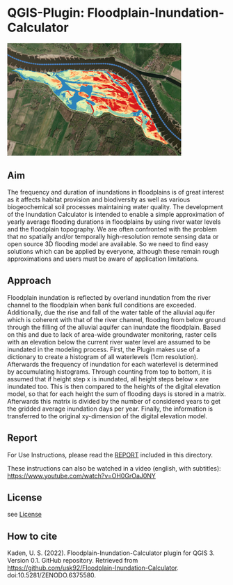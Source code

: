 # QGIS-Plugin: Floodplain-Inundation-Calculator

<img src = "FICpics/thumbnail.PNG" width = 400>

## Aim
The frequency and duration of inundations in floodplains is of great interest as it affects habitat provision and biodiversity as well as various biogeochemical soil processes maintaining water quality. The development of the Inundation Calculator is intended to enable a simple approximation of yearly average flooding durations in floodplains by using river water levels and the floodplain topography. We are often confronted with the problem that no spatially and/or temporally high-resolution remote sensing data or open source 3D flooding model are available. So we need to find easy solutions which can be applied by everyone, although these remain rough approximations and users must be aware of application limitations.

## Approach
Floodplain inundation is reflected by overland inundation from the river channel to the floodplain when bank full conditions are exceeded. Additionally, due the rise and fall of the water table of the alluvial aquifer which is coherent with that of the river channel, flooding from below ground through the filling of the alluvial aquifer can inundate the floodplain. Based on this and due to lack of area-wide groundwater monitoring, raster cells with an elevation below the current river water level are assumed to be inundated in the modeling process. 
First, the Plugin makes use of a dictionary to create a histogram of all waterlevels (1cm resolution). Afterwards the frequency of inundation for each waterlevel is determined by accumulating histograms. Through counting from top to bottom, it is assumed that if height step x is inundated, all height steps below x are inundated too. This is then compared to the heights of the digital elevation model, so that for each height the sum of flooding days is stored in a matrix. Afterwards this matrix is divided by the number of considered years to get the gridded average inundation days per year. Finally, the information is transferred to the original xy-dimension of the digital elevation model.

## Report
For Use Instructions, please read the [REPORT](Report.pdf) included in this directory.

These instructions can also be watched in a video (english, with subtitles):
https://www.youtube.com/watch?v=OH0GrOaJ0NY

## License
see [License](LICENSE) 

## How to cite
Kaden, U. S. (2022). Floodplain-Inundation-Calculator plugin for QGIS 3. Version 0.1. GitHub repository. Retrieved from https://github.com/usk92/Floodplain-Inundation-Calculator. doi:10.5281/ZENODO.6375580.
